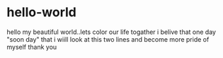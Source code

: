 # hello-world

hello my beautiful world..lets color our life togather 
i belive that one day "soon day" that i wiill look at this two lines and become more pride of myself
thank you
